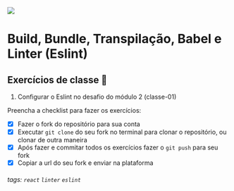 ![](https://i.imgur.com/xG74tOh.png)

# Build, Bundle, Transpilação, Babel e Linter (Eslint)

## Exercícios de classe 🏫

1. Configurar o Eslint no desafio do módulo 2 (classe-01)

Preencha a checklist para fazer os exercícios:

-   [x] Fazer o fork do repositório para sua conta
-   [x] Executar `git clone` do seu fork no terminal para clonar o repositório, ou clonar de outra maneira
-   [x] Após fazer e commitar todos os exercícios fazer o `git push` para seu fork
-   [x] Copiar a url do seu fork e enviar na plataforma

###### tags: `react` `linter` `eslint`
